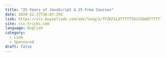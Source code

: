 ```yaml
---
title: "25 Years of JavaScript & 25 Free Courses"
date: 2020-12-17T16:07:29Z
link: https://srv.buysellads.com/ads/long/x/TFZKFILXTTTTTT6JCG6HOTTTTTT4SKOVZATTTTTTW3NAAUYTTTTTTBDW5JYFC5JGHRYCYAII2HILABDWHRHHCKJMHMJUCASW5QWNCBSI?utm_medium=RSS&utm_source=news.12bit.vn
site: css-tricks.com
language: English
category:
  - Link
  - Sponsored
draft: false
---
```

